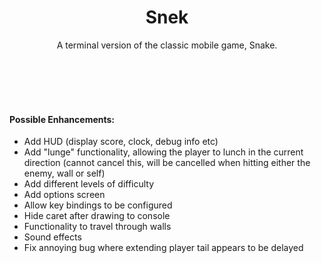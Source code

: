 <h1 align="center">
    Snek
</h1>

<p align="center">
    A terminal version of the classic mobile game, Snake.
</p>
<br/>
<br/>
<br/>
<br/>

#### Possible Enhancements:
- Add HUD (display score, clock, debug info etc)
- Add "lunge" functionality, allowing the player to lunch in the current direction (cannot cancel this, will be cancelled when hitting either the enemy, wall or self)
- Add different levels of difficulty
- Add options screen
- Allow key bindings to be configured
- Hide caret after drawing to console
- Functionality to travel through walls
- Sound effects
- Fix annoying bug where extending player tail appears to be delayed